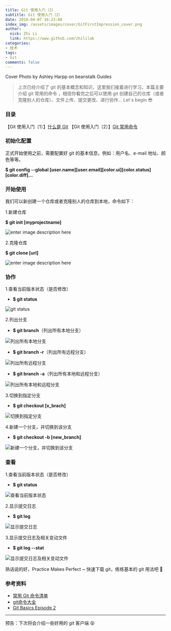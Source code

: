 ```yaml
---
title: Git 使用入门（2）
subtitle: Git 使用入门（2）
date: 2018-04-07 16:23:08
index_img: /assets/images/cover/GitFirstImpression_cover.png
author: 
  nick: Zhi Li
  link: https://www.github.com/zhililab
categories:
- 技术
tags:
- Git
comments: false
---
```


Cover Photo by Ashley Harpp on beanstalk Guides

> 上次已经介绍了 git 的基本概念和知识，这里我们接着进行学习，本篇主要介绍 git 常用的命令 ，相信你看完之后可以使用 git 创建自己的仓库（或者克隆别人的仓库）、文件上传、提交更改、进行协作... Let`s begin 😎

### 目录

【Git 使用入门（1）】[什么是 Git](https://zhililab.github.io/2018/03/19/GitFirstImpression/)
【Git 使用入门（2）】[Git 常用命令](https://zhililab.github.io/2018/04/07/GitSecondImpression/)

### 初始化配置

正式开始使用之前，需要配置好 git 的基本信息，例如：用户名、e-mail 地址、颜色等等。

**$ git config --global [user.name][user.email][color.ui][color.status][color.diff]...**

### 开始使用

我们可以新创建一个仓库或者克隆别人的仓库到本地，命令如下：

1.新建仓库

**$ git init [myprojectname]**

![enter image description here](http://f.cl.ly/items/432K2L2y462Z3p2s2a2H/Snipaste_2018-04-07_17-25-07.png)

2.克隆仓库

**$ git clone [url]**

![enter image description here](http://f.cl.ly/items/3C0V31211K0K2T1q0V1M/Snipaste_2018-04-07_17-37-16.png)

### 协作

1.查看当前版本状态（是否修改）

- **$ git status**

![git status](https://cl.ly/3e1T0v3Q2n3l/Snipaste_2018-04-08_08-48-39.png)

2.列出分支

- **$ git branch**（列出所有本地分支）

![列出所有本地分支](https://cl.ly/2u0u0t0x2o1R/Image%202018-04-08%20at%208.55.57%20AM.png)

- **$ git branch -r**（列出所有远程分支）

![列出所有远程分支](http://f.cl.ly/items/3y0j3L2P1x3N3w3b0y3K/Image%202018-04-08%20at%209.17.39%20AM.png)

- **$ git branch -a**（列出所有本地和远程分支）

![列出所有本地和远程分支](http://f.cl.ly/items/1R460K1H3U290a3q0707/Image%202018-04-08%20at%209.18.41%20AM.png)

3.切换到指定分支

- **$ git checkout [x_brach]**

![切换到指定分支](http://f.cl.ly/items/0z1X3k3a052p3h1k1j1M/Image%202018-04-08%20at%209.48.08%20AM.png)

4.新建一个分支，并切换到该分支

- **$ git checkout -b [new_branch]**

![新建一个分支，并切换到该分支](http://f.cl.ly/items/3B3O3X1G0X1e2R3T083N/Image%202018-04-08%20at%208.59.41%20AM.png)

### 查看

1.查看当前版本状态（是否修改）

- **$ git status**

![查看当前版本状态](https://cl.ly/3e1T0v3Q2n3l/Snipaste_2018-04-08_08-48-39.png)

2.显示提交日志

- **$ git log**

![显示提交日志](http://f.cl.ly/items/0p0k2P3U11302n3E0P1v/Snipaste_2018-04-08_09-03-18.png)

3.显示提交日志及相关变动文件

- **$ git log --stat**

![显示提交日志及相关变动文件](https://cl.ly/041p0g0g2f37/Image%202018-04-08%20at%209.11.38%20AM.png)

熟话说的好，Practice Makes Perfect ~ 快速下载 git，练练基本的 git 用法吧 🤸‍
  
### 参考资料

- [常用 Git 命令清单](http://www.ruanyifeng.com/blog/2015/12/git-cheat-sheet.html)
- [git命令大全](https://gist.github.com/guweigang/9848271)
- [Git Basics Episode 2](https://git-scm.com/video/what-is-git)
  
***

预告：下次将会介绍一些好用的 git 客户端 😝